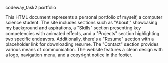 codeway_task2
portfolio

This HTML document represents a personal portfolio of myself, a computer science student. The site includes sections such as "About," showcasing my background and aspirations, a "Skills" section presenting key competencies with animated effects, and a "Projects" section highlighting two specific endeavors. Additionally, there's a "Resume" section with a placeholder link for downloading resume. The "Contact" section provides various means of communication. The website features a clean design with a logo, navigation menu, and a copyright notice in the footer.
